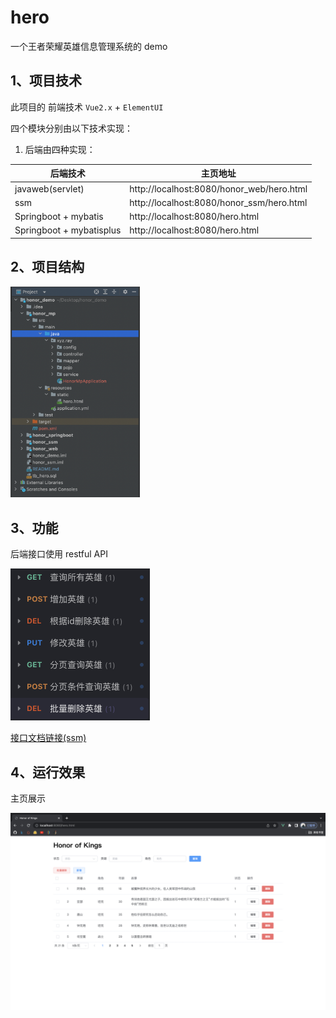 # hero
一个王者荣耀英雄信息管理系统的 demo

## 1、项目技术

此项目的 前端技术 `Vue2.x` + `ElementUI`

四个模块分别由以下技术实现：

1. 后端由四种实现：

| 后端技术                 | 主页地址                                  |
| ------------------------ | ----------------------------------------- |
| javaweb(servlet)         | http://localhost:8080/honor_web/hero.html |
| ssm                      | http://localhost:8080/honor_ssm/hero.html |
| Springboot + mybatis     | http://localhost:8080/hero.html           |
| Springboot + mybatisplus | http://localhost:8080/hero.html           |

## 2、项目结构

<img src="img/image-20220816205005969.png" alt="image-20220816205005969" style="zoom: 33%;" />

## 3、功能

后端接口使用 restful API

<img src="img/image-20220816205743673.png" alt="image-20220816205743673" style="zoom:50%;" />

[接口文档链接(ssm)](https://www.apifox.cn/apidoc/shared-1f52eb9d-9b7c-48bd-8551-8ac8384a541f)

## 4、运行效果

主页展示

![image-20220816205451566](img/image-20220816205451566.png)